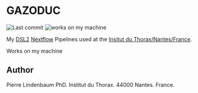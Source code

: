 GAZODUC
=======

![Last commit](https://img.shields.io/github/last-commit/lindenb/gazoduc-nf.png)
![works on my machine](https://img.shields.io/static/v1?label=works+on&message=my+machine&color=green)

My [DSL2](https://www.nextflow.io/docs/latest/dsl2.html) [Nextflow](https://www.nextflow.io) Pipelines used at the [Insitut du Thorax/Nantes/France](https://umr1087.univ-nantes.fr/).

Works on my machine

## Author

Pierre Lindenbaum PhD. Institut du Thorax. 44000 Nantes. France.
